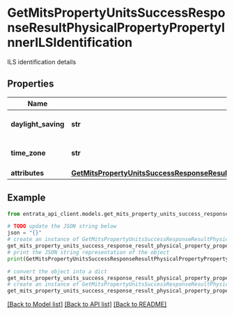 # GetMitsPropertyUnitsSuccessResponseResultPhysicalPropertyPropertyInnerILSIdentification

ILS identification details

## Properties

Name | Type | Description | Notes
------------ | ------------- | ------------- | -------------
**daylight_saving** | **str** | Daylight saving time status | [optional] 
**time_zone** | **str** | Time zone of the property | [optional] 
**attributes** | [**GetMitsPropertyUnitsSuccessResponseResultPhysicalPropertyPropertyInnerILSIdentificationAttributes**](GetMitsPropertyUnitsSuccessResponseResultPhysicalPropertyPropertyInnerILSIdentificationAttributes.md) |  | [optional] 

## Example

```python
from entrata_api_client.models.get_mits_property_units_success_response_result_physical_property_property_inner_ils_identification import GetMitsPropertyUnitsSuccessResponseResultPhysicalPropertyPropertyInnerILSIdentification

# TODO update the JSON string below
json = "{}"
# create an instance of GetMitsPropertyUnitsSuccessResponseResultPhysicalPropertyPropertyInnerILSIdentification from a JSON string
get_mits_property_units_success_response_result_physical_property_property_inner_ils_identification_instance = GetMitsPropertyUnitsSuccessResponseResultPhysicalPropertyPropertyInnerILSIdentification.from_json(json)
# print the JSON string representation of the object
print(GetMitsPropertyUnitsSuccessResponseResultPhysicalPropertyPropertyInnerILSIdentification.to_json())

# convert the object into a dict
get_mits_property_units_success_response_result_physical_property_property_inner_ils_identification_dict = get_mits_property_units_success_response_result_physical_property_property_inner_ils_identification_instance.to_dict()
# create an instance of GetMitsPropertyUnitsSuccessResponseResultPhysicalPropertyPropertyInnerILSIdentification from a dict
get_mits_property_units_success_response_result_physical_property_property_inner_ils_identification_from_dict = GetMitsPropertyUnitsSuccessResponseResultPhysicalPropertyPropertyInnerILSIdentification.from_dict(get_mits_property_units_success_response_result_physical_property_property_inner_ils_identification_dict)
```
[[Back to Model list]](../README.md#documentation-for-models) [[Back to API list]](../README.md#documentation-for-api-endpoints) [[Back to README]](../README.md)


